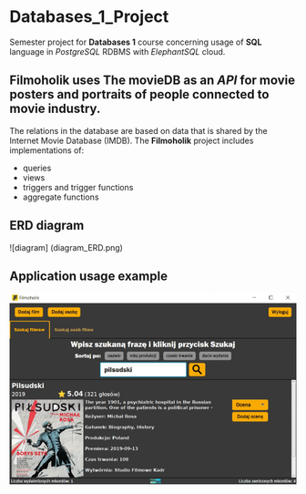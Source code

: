 # Databases_1_Project
Semester project for **Databases 1** course concerning usage of **SQL** language in *PostgreSQL* RDBMS with *ElephantSQL* cloud.

## Filmoholik uses **The movieDB** as an *API* for movie posters and portraits of people connected to movie industry.
The relations in the database are based on data that is shared by the Internet Movie Database (IMDB).
The **Filmoholik** project includes implementations of: 
* queries
* views
* triggers and trigger functions
* aggregate functions

## ERD diagram 
![diagram] (diagram_ERD.png)

## Application usage example
![screenshot](screen.png)
